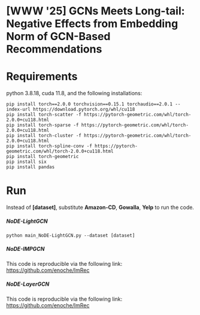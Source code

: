 # [WWW '25] GCNs Meets Long-tail: Negative Effects from Embedding Norm of GCN-Based Recommendations

# Requirements
python 3.8.18, cuda 11.8, and the following installations:
```
pip install torch==2.0.0 torchvision==0.15.1 torchaudio==2.0.1 --index-url https://download.pytorch.org/whl/cu118
pip install torch-scatter -f https://pytorch-geometric.com/whl/torch-2.0.0+cu118.html
pip install torch-sparse -f https://pytorch-geometric.com/whl/torch-2.0.0+cu118.html
pip install torch-cluster -f https://pytorch-geometric.com/whl/torch-2.0.0+cu118.html
pip install torch-spline-conv -f https://pytorch-geometric.com/whl/torch-2.0.0+cu118.html
pip install torch-geometric
pip install six
pip install pandas
```

# Run
Instead of **[dataset]**, substitute **Amazon-CD**, **Gowalla**, **Yelp** to run the code.
##### NoDE-LightGCN
```
python main_NoDE-LightGCN.py --dataset [dataset]
```

##### NoDE-IMPGCN
This code is reproducible via the following link: https://github.com/enoche/ImRec

##### NoDE-LayerGCN
This code is reproducible via the following link: https://github.com/enoche/ImRec
